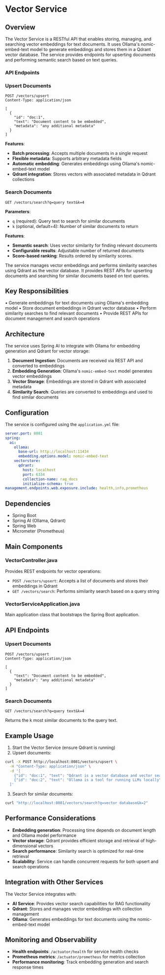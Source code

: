 # Vector Service

## Overview
The Vector Service is a RESTful API that enables storing, managing, and searching vector embeddings for text documents. It uses Ollama's nomic-embed-text model to generate embeddings and stores them in a Qdrant vector database. The service provides endpoints for upserting documents and performing semantic search based on text queries.

### API Endpoints
### Upsert Documents
```http
POST /vectors/upsert
Content-Type: application/json

[
  {
    "id": "doc:1",
    "text": "Document content to be embedded",
    "metadata": "any additional metadata"
  }
]
```

**Features**:
- **Batch processing**: Accepts multiple documents in a single request
- **Flexible metadata**: Supports arbitrary metadata fields
- **Automatic embedding**: Generates embeddings using Ollama's nomic-embed-text model
- **Qdrant integration**: Stores vectors with associated metadata in Qdrant collections

### Search Documents
```http
GET /vectors/search?q=query text&k=4
```

**Parameters**:
- `q` (required): Query text to search for similar documents
- `k` (optional, default=4): Number of similar documents to return

**Features**:
- **Semantic search**: Uses vector similarity for finding relevant documents
- **Configurable results**: Adjustable number of returned documents
- **Score-based ranking**: Results ordered by similarity scores.

The service manages vector embeddings and performs similarity searches using Qdrant as the vector database. It provides REST APIs for upserting documents and searching for similar documents based on text queries.
## Key Responsibilities
• Generate embeddings for text documents using Ollama's embedding model
• Store document embeddings in Qdrant vector database
• Perform similarity searches to find relevant documents
• Provide REST APIs for document management and search operations

## Architecture
The service uses Spring AI to integrate with Ollama for embedding generation and Qdrant for vector storage:
1. **Document Ingestion**: Documents are received via REST API and converted to embeddings
2. **Embedding Generation**: Ollama's `nomic-embed-text` model generates vector embeddings
3. **Vector Storage**: Embeddings are stored in Qdrant with associated metadata
4. **Similarity Search**: Queries are converted to embeddings and used to find similar documents

## Configuration
The service is configured using the `application.yml` file:
```yaml
server.port: 8081
spring:
  ai:
    ollama:
      base-url: http://localhost:11434
      embedding.options.model: nomic-embed-text
    vectorstore:
      qdrant:
        host: localhost
        port: 6334
        collection-name: rag_docs
        initialize-schema: true
management.endpoints.web.exposure.include: health,info,prometheus
```

## Dependencies
- Spring Boot
- Spring AI (Ollama, Qdrant)
- Spring Web
- Micrometer (Prometheus)

## Main Components

### VectorController.java
Provides REST endpoints for vector operations:
- `POST /vectors/upsert`: Accepts a list of documents and stores their embeddings in Qdrant
- `GET /vectors/search`: Performs similarity search based on a query string

### VectorServiceApplication.java
Main application class that bootstraps the Spring Boot application.

## API Endpoints

### Upsert Documents
```http
POST /vectors/upsert
Content-Type: application/json

[
  {
    "text": "Document content to be embedded",
    "metadata": "any additional metadata"
  }
]
```

### Search Documents
```http
GET /vectors/search?q=query text&k=4
```
Returns the k most similar documents to the query text.

## Example Usage
1. Start the Vector Service (ensure Qdrant is running)
2. Upsert documents:
```bash
curl -X POST http://localhost:8081/vectors/upsert \
  -H "Content-Type: application/json" \
  -d '[
    {"id": "doc:1", "text": "Qdrant is a vector database and vector search engine"},
    {"id": "doc:2", "text": "Ollama is a tool for running LLMs locally"}
  ]'
```
3. Search for similar documents:
```bash
curl "http://localhost:8081/vectors/search?q=vector database&k=2"
```

## Performance Considerations
- **Embedding generation**: Processing time depends on document length and Ollama model performance
- **Vector storage**: Qdrant provides efficient storage and retrieval of high-dimensional vectors
- **Search performance**: Similarity search is optimized for real-time retrieval
- **Scalability**: Service can handle concurrent requests for both upsert and search operations

## Integration with Other Services
The Vector Service integrates with:
- **AI Service**: Provides vector search capabilities for RAG functionality
- **Qdrant**: Stores and manages vector embeddings with collection management
- **Ollama**: Generates embeddings for text documents using the nomic-embed-text model

## Monitoring and Observability
- **Health endpoints**: `/actuator/health` for service health checks
- **Prometheus metrics**: `/actuator/prometheus` for metrics collection
- **Performance monitoring**: Track embedding generation and search response times